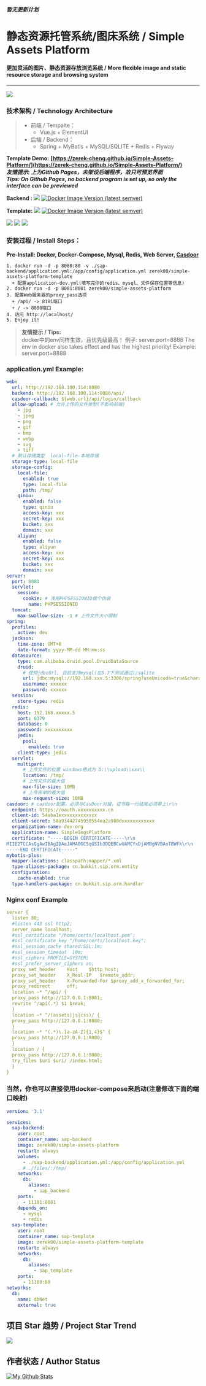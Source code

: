 #### ***暂无更新计划***

# 静态资源托管系统/图床系统 / Simple Assets Platform

#### **更加灵活的图片、静态资源存放浏览系统** / **More flexible image and static resource storage and browsing system**

---  
![](https://github.com/Zerek-Cheng/Simple-Assets-Platform/raw/master/show.jpg)
### **技术架构 / Technology Architecture**
> * 前端 / Tempalte：
>   * Vue.js + ElementUI
> * 后端 / Backend：
>   * Spring + MyBatis + MySQL/SQLITE + Redis + Flyway

**Template Demo:**
**[https://zerek-cheng.github.io/Simple-Assets-Platform/](https://zerek-cheng.github.io/Simple-Assets-Platform/)**  
***友情提示: 上为Github Pages，未架设后端程序，故只可预览界面***  
***Tips: On Github Pages, no backend program is set up, so only the interface can be previewed***

**Backend :**
[![](https://github.com/Zerek-Cheng/Simple-Assets-Platform/actions/workflows/docker.yml/badge.svg?branch=master)](https://hub.docker.com/repository/docker/zerek00/simple-assets-platform)
[![Docker Image Version (latest semver)](https://img.shields.io/docker/v/zerek00/simple-assets-platform)](https://hub.docker.com/repository/docker/zerek00/simple-assets-platform)

**Template:**
[![](https://github.com/Zerek-Cheng/Simple-Assets-Platform/actions/workflows/docker.yml/badge.svg?branch=master-template)](https://hub.docker.com/repository/docker/zerek00/simple-assets-platform-template)
[![Docker Image Version (latest semver)](https://img.shields.io/docker/v/zerek00/simple-assets-platform-template)](https://hub.docker.com/repository/docker/zerek00/simple-assets-platform-template)

![](https://imgEntity.shields.io/github/languages/code-size/Zerek-Cheng/Simple-Assets-Platform?style=for-the-badge)
![](https://imgEntity.shields.io/github/stars/Zerek-Cheng/Simple-Assets-Platform?style=for-the-badge)
![](https://imgEntity.shields.io/github/license/Zerek-Cheng/Simple-Assets-Platform?style=for-the-badge)

### 安装过程 / Install Steps：

**Pre-Install: Docker, Docker-Compose, Mysql, Redis, Web Server, [Casdoor](https://github.com/casdoor/casdoor)**

```
1. docker run -d -p 8080:80 -v ./sap-backend/application.yml:/app/config/application.yml zerek00/simple-assets-platform-template
  + 配置application-dev.yml(填写完你的redis、mysql、文件保存位置等信息)
2. docker run -d -p 8081:8081 zerek00/simple-assets-platform
3. 配置Web服务器的proxy_pass选项
  + /api/ -> 8181端口
  + / -> 8080端口
4. 访问 http://localhost/
5. Enjoy it!
```

> **友情提示 / Tips:**  
> docker中的env同样生效，且优先级最高！ 例子: server.port=8888
> The env in docker also takes effect and has the highest priority! Example: server.port=8888

### application.yml Example:

```yaml
web:
  url: http://192.168.100.114:8080
  backend: http://192.168.100.114:8080/api/
  casdoor-callback: ${web.url}/api/login/callback
  allow-upload: # 允许上传的文件类型(不影响前端)
    - jpg
    - jpeg
    - png
    - gif
    - bmp
    - webp
    - svg
    - tiff
  # 默认存储类型  local-file-本地存储
  storage-type: local-file
  storage-config:
    local-file:
      enabled: true
      type: local-file
      path: /tmp/
    qiniu:
      enabled: false
      type: qiniu
      access-key: xxx
      secret-key: xxx
      bucket: xxx
      domain: xxx
    aliyun:
      enabled: false
      type: aliyun
      access-key: xxx
      secret-key: xxx
      bucket: xxx
      domain: xxx
server:
  port: 8081
  servlet:
    session:
      cookie: # 浅用PHPSESSIONID做个伪装
        name: PHPSESSIONID
  tomcat:
    max-swallow-size: -1 # 上传文件大小限制
spring:
  profiles:
    active: dev
  jackson:
    time-zone: GMT+8
    date-format: yyyy-MM-dd HH:mm:ss
  datasource:
    type: com.alibaba.druid.pool.DruidDataSource
    druid:
      # 使用jdbcUrl, 目前支持mysql(在5.7下测试通过)/sqlite
      url: jdbc:mysql://192.168.xxx.5:3306/spring?useUnicode=true&characterEncoding=utf-8&useSSL=false&useAffectedRows=true&serverTimezone=GMT%2B8
      username: xxxxxx
      password: xxxxxx
  session:
    store-type: redis
  redis:
    host: 192.168.xxxxx.5
    port: 6379
    database: 0
    password: xxxxxxxxxx
    jedis:
      pool:
        enabled: true
    client-type: jedis
  servlet:
    multipart:
      # 上传文件的位置 windows格式为 D:\\upload\\xxx\\
      location: /tmp/
      # 上传文件的最大值
      max-file-size: 10MB
      # 上传表单的最大值
      max-request-size: 10MB
casdoor: # casdoor配置，必须与CasDoor对接，证书每一行结尾必须带上\r\n
  endpoint: https://oauth.xxxxxxxxxx.cn
  client-id: 54aba1exxxxxxxxxxxxx
  client-secret: 58a93442745950554ea2a980dxxxxxxxxxxxx
  organization-name: dev-org
  application-name: SimpleImgsPlatform
  certificate: "-----BEGIN CERTIFICATE-----\r\n
MIIE2TCCAsGgAwIBAgIDAeJAMA0GCSqGSIb3DQEBCwUAMCYxDjAMBgNVBAoTBWFk\r\n
-----END CERTIFICATE-----"
mybatis-plus:
  mapper-locations: classpath:mapper/*.xml
  type-aliases-package: cn.bukkit.sip.orm.entity
  configuration:
    cache-enabled: true
  type-handlers-package: cn.bukkit.sip.orm.handler

```

### Nginx conf Example

```yaml
server {
  listen 80;
  #listen 443 ssl http2;
  server_name localhost;
  #ssl_certificate "/home/certs/localhost.pem";
  #ssl_certificate_key "/home/certs/localhost.key";
  #ssl_session_cache shared:SSL:1m;
  #ssl_session_timeout  10m;
  #ssl_ciphers PROFILE=SYSTEM;
  #ssl_prefer_server_ciphers on;
  proxy_set_header    Host    $http_host;
  proxy_set_header    X_Real-IP   $remote_addr;
  proxy_set_header    X-Forwarded-For $proxy_add_x_forwarded_for;
  proxy_redirect      off;
  location ~* ^/api/ {
  proxy_pass http://127.0.0.1:8081;
  rewrite ^/api(.*) $1 break;
  }
  location ~* ^/(assets|js|css)/ {
  proxy_pass http://127.0.0.1:8080;
  }
  location ~* "(.*)\.[a-zA-Z]{1,4}$" {
  proxy_pass http://127.0.0.1:8080;
  }
  location / {
  proxy_pass http://127.0.0.1:8080;
  try_files $uri $uri/ /index.html;
  }
}
```

### 当然，你也可以直接使用docker-compose来启动(注意修改下面的端口映射)

```yaml
version: '3.1'

services:
  sap-backend:
    user: root
    container_name: sap-backend
    image: zerek00/simple-assets-platform
    restart: always
    volumes:
      - ./sap-backend/application.yml:/app/config/application.yml
      # ./files/:/tmp/
    networks:
      db:
        aliases:
          - sap_backend
    ports:
      - 11181:8081
    depends_on:
      - mysql
      - redis
  sap-template:
    user: root
    container_name: sap-template
    image: zerek00/simple-assets-platform-template
    restart: always
    networks:
      db:
        aliases:
          - sap_template
    ports:
      - 11180:80
networks:
  db:
    name: dbNet
    external: true
```

## 项目 Star 趋势 / Project Star Trend

![](https://starchart.cc/Zerek-Cheng/Simple-Assets-Platform.svg)

## 作者状态 / Author Status

[![My Github Stats](https://github-readme-stats.vercel.app/api?username=Zerek-Cheng&show_icons=true&theme=radical)](https://github.com/Zerek-Cheng)
